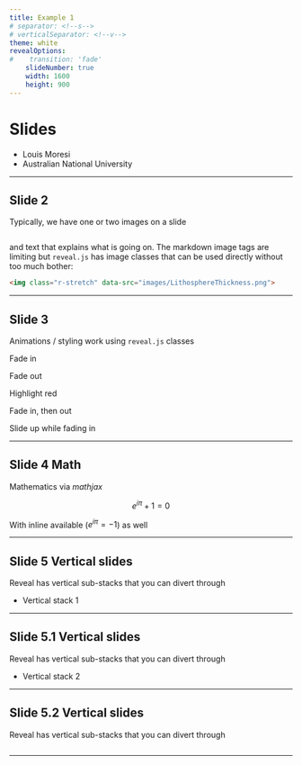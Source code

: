 ```yaml
---
title: Example 1
# separator: <!--s-->
# verticalSeparator: <!--v-->
theme: white
revealOptions:
#    transition: 'fade'
    slideNumber: true
    width: 1600
    height: 900
---
```


# Slides

- Louis Moresi
- Australian National University

---

## Slide 2

Typically, we have one or two images on a slide 

<img class="r-stretch" data-src="images/LithosphereThickness.png">

and text that explains what is going on. 
The markdown image tags are limiting but `reveal.js` has image
classes that can be used directly without too much bother:

```html
<img class="r-stretch" data-src="images/LithosphereThickness.png">
```

---

## Slide 3

Animations / styling work using `reveal.js` classes 

<p class="fragment">Fade in</p>
<p class="fragment fade-out">Fade out</p>
<p class="fragment highlight-red">Highlight red</p>
<p class="fragment fade-in-then-out">Fade in, then out</p>
<p class="fragment fade-up">Slide up while fading in</p>

---

## Slide 4 Math

Mathematics via *mathjax*

$$ e^{i\pi} + 1 = 0$$

With inline available ($e^{i\pi} = -1$) as well

---

## Slide 5 Vertical slides

Reveal has vertical sub-stacks that you can divert through

 - Vertical stack 1

----

## Slide 5.1 Vertical slides


Reveal has vertical sub-stacks that you can divert through

 - Vertical stack 2

----

## Slide 5.2 Vertical slides

Reveal has vertical sub-stacks that you can divert through

<img class="r-stretch" data-src="images/LithosphereThickness.png">

---